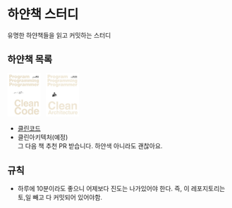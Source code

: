 # 하얀책 스터디
유명한 하얀책들을 읽고 커밋하는 스터디

## 하얀책 목록
<a href="http://www.kyobobook.co.kr/product/detailViewKor.laf?ejkGb=KOR&mallGb=KOR&barcode=9788966260959&orderClick=LAG&Kc=#N"  target="_brank"><img src="/clean-code/images/cleancode-book-cover.jpg" width="75"></a>&nbsp;&nbsp;
<a href="http://www.kyobobook.co.kr/product/detailViewKor.laf?ejkGb=KOR&mallGb=KOR&barcode=9788966262472&orderClick=LEA&Kc="  target="_brank"><img src="/clean-architecture/images/clean-architecture-book-cover.jpg" width="75"></a>&nbsp;&nbsp;

- [클린코드](./clean-code)
- 클린아키텍처(예정)<br/>
그 다음 책 추천 PR 받습니다. 하얀색 아니라도 괜찮아요.

## 규칙
- 하루에 10분이라도 좋으니 어제보다 진도는 나가있어야 한다. 즉, 이 레포지토리는 토,일 빼고 다 커밋되어 있어야함.
